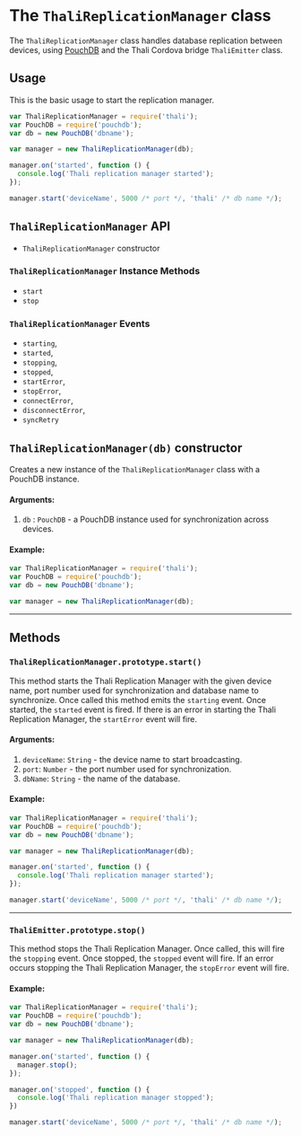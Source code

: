 # The `ThaliReplicationManager` class

The `ThaliReplicationManager` class handles database replication between devices, using [PouchDB](http://pouchdb.com/) and the Thali Cordova bridge `ThaliEmitter` class.

## Usage

This is the basic usage to start the replication manager.

```js
var ThaliReplicationManager = require('thali');
var PouchDB = require('pouchdb');
var db = new PouchDB('dbname');

var manager = new ThaliReplicationManager(db);

manager.on('started', function () {
  console.log('Thali replication manager started');
});

manager.start('deviceName', 5000 /* port */, 'thali' /* db name */);
```

## `ThaliReplicationManager` API
- `ThaliReplicationManager` constructor

### `ThaliReplicationManager` Instance Methods
- `start`
- `stop`

### `ThaliReplicationManager` Events
- `starting`,
- `started`,
- `stopping`,
- `stopped`,
- `startError`,
- `stopError`,
- `connectError`,
- `disconnectError`,
- `syncRetry`

## `ThaliReplicationManager(db)` constructor

Creates a new instance of the `ThaliReplicationManager` class with a PouchDB instance.

#### Arguments:
1. `db` : `PouchDB` - a PouchDB instance used for synchronization across devices.

#### Example:

```js
var ThaliReplicationManager = require('thali');
var PouchDB = require('pouchdb');
var db = new PouchDB('dbname');

var manager = new ThaliReplicationManager(db);
```
***

## Methods

### `ThaliReplicationManager.prototype.start()`

This method starts the Thali Replication Manager with the given device name, port number used for synchronization and database name to synchronize.  Once called this method emits the `starting` event.  Once started, the `started` event is fired.  If there is an error in starting the Thali Replication Manager, the `startError` event will fire.

#### Arguments:
1. `deviceName`: `String` - the device name to start broadcasting.
2. `port`: `Number` - the port number used for synchronization.
3. `dbName`: `String` - the name of the database.

#### Example:

```js
var ThaliReplicationManager = require('thali');
var PouchDB = require('pouchdb');
var db = new PouchDB('dbname');

var manager = new ThaliReplicationManager(db);

manager.on('started', function () {
  console.log('Thali replication manager started');
});

manager.start('deviceName', 5000 /* port */, 'thali' /* db name */);
```
***

### `ThaliEmitter.prototype.stop()`

This method stops the Thali Replication Manager.  Once called, this will fire the `stopping` event.  Once stopped, the `stopped` event will fire.  If an error occurs stopping the Thali Replication Manager, the `stopError` event will fire.

#### Example:

```js
var ThaliReplicationManager = require('thali');
var PouchDB = require('pouchdb');
var db = new PouchDB('dbname');

var manager = new ThaliReplicationManager(db);

manager.on('started', function () {
  manager.stop();
});

manager.on('stopped', function () {
  console.log('Thali replication manager stopped');
})

manager.start('deviceName', 5000 /* port */, 'thali' /* db name */);
```
